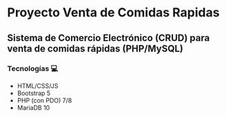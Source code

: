 # Proyecto Venta de Comidas Rapidas

Sistema de Comercio Electrónico (CRUD) para venta de comidas rápidas (PHP/MySQL)
---

### Tecnologías 💻

- HTML/CSS/JS
- Bootstrap 5
- PHP (con PDO) 7/8
- MariaDB 10 
